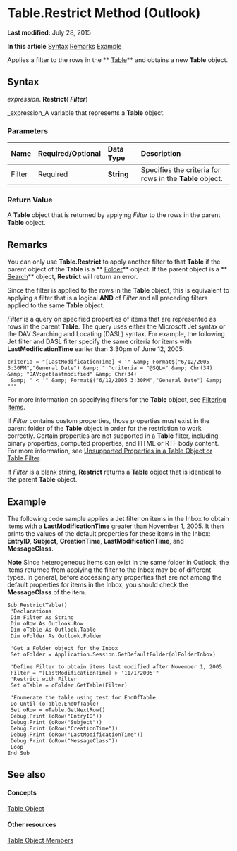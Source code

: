 
# Table.Restrict Method (Outlook)

 **Last modified:** July 28, 2015

 **In this article**
 [Syntax](#sectionSection0)
 [Remarks](#sectionSection1)
 [Example](#sectionSection2)


Applies a filter to the rows in the  ** [Table](0affaafd-93fe-227a-acee-e09a86cadc20.md)** and obtains a new **Table** object.


## Syntax
<a name="sectionSection0"> </a>

 _expression_. **Restrict**( **_Filter_**)

 _expression_A variable that represents a  **Table** object.


### Parameters



|**Name**|**Required/Optional**|**Data Type**|**Description**|
|:-----|:-----|:-----|:-----|
|Filter|Required| **String**|Specifies the criteria for rows in the  **Table** object.|

### Return Value

A  **Table** object that is returned by applying _Filter_ to the rows in the parent **Table** object.


## Remarks
<a name="sectionSection1"> </a>

You can only use  **Table.Restrict** to apply another filter to that **Table** if the parent object of the **Table** is a ** [Folder](3cf6cda8-6d70-666e-2643-9d9c5b9cacfc.md)** object. If the parent object is a ** [Search](226a5d49-3caf-90dd-725c-265404d1939f.md)** object, **Restrict** will return an error.

Since the filter is applied to the rows in the  **Table** object, this is equivalent to applying a filter that is a logical **AND** of _Filter_ and all preceding filters applied to the same **Table** object.

 _Filter_ is a query on specified properties of items that are represented as rows in the parent **Table**. The query uses either the Microsoft Jet syntax or the DAV Searching and Locating (DASL) syntax. For example, the following Jet filter and DASL filter specify the same criteria for items with  **LastModificationTime** earlier than 3:30pm of June 12, 2005:




```
criteria = "[LastModificationTime] < '" &amp; Format$("6/12/2005 3:30PM","General Date") &amp; "'"criteria = "@SQL=" &amp; Chr(34) &amp; "DAV:getlastmodified" &amp; Chr(34) 
 &amp; " < '" &amp; Format$("6/12/2005 3:30PM","General Date") &amp; "'" 

```

For more information on specifying filters for the  **Table** object, see [Filtering Items](4038e042-1b07-5d18-18b0-c2b58c9c42da.md).

If  _Filter_ contains custom properties, those properties must exist in the parent folder of the **Table** object in order for the restriction to work correctly. Certain properties are not supported in a **Table** filter, including binary properties, computed properties, and HTML or RTF body content. For more information, see [Unsupported Properties in a Table Object or Table Filter](0e37f03f-7677-ca29-d0b2-8b45c026e5f1.md).

If  _Filter_ is a blank string, **Restrict** returns a **Table** object that is identical to the parent **Table** object.


## Example
<a name="sectionSection2"> </a>

The following code sample applies a Jet filter on items in the Inbox to obtain items with a  **LastModificationTime** greater than November 1, 2005. It then prints the values of the default properties for these items in the Inbox: **EntryID**,  **Subject**,  **CreationTime**,  **LastModificationTime**, and  **MessageClass**.


 **Note**  Since heterogeneous items can exist in the same folder in Outlook, the items returned from applying the filter to the Inbox may be of different types. In general, before accessing any properties that are not among the default properties for items in the Inbox, you should check the  **MessageClass** of the item.


```
Sub RestrictTable() 
 'Declarations 
 Dim Filter As String 
 Dim oRow As Outlook.Row 
 Dim oTable As Outlook.Table 
 Dim oFolder As Outlook.Folder 
 
 'Get a Folder object for the Inbox 
 Set oFolder = Application.Session.GetDefaultFolder(olFolderInbox) 
 
 'Define Filter to obtain items last modified after November 1, 2005 
 Filter = "[LastModificationTime] > '11/1/2005'" 
 'Restrict with Filter 
 Set oTable = oFolder.GetTable(Filter) 
 
 'Enumerate the table using test for EndOfTable 
 Do Until (oTable.EndOfTable) 
 Set oRow = oTable.GetNextRow() 
 Debug.Print (oRow("EntryID")) 
 Debug.Print (oRow("Subject")) 
 Debug.Print (oRow("CreationTime")) 
 Debug.Print (oRow("LastModificationTime")) 
 Debug.Print (oRow("MessageClass")) 
 Loop 
End Sub
```


## See also
<a name="sectionSection2"> </a>


#### Concepts


 [Table Object](0affaafd-93fe-227a-acee-e09a86cadc20.md)
#### Other resources


 [Table Object Members](bd9db35d-0738-22cf-a936-425d5a0ead87.md)
